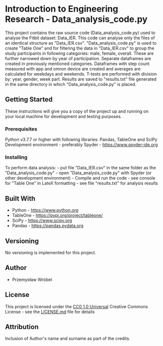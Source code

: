 ﻿# Introduction to Engineering Research - Data_analysis_code.py

This project contains the raw source code (Data_analysis_code.py) used to analyse the Fitbit dataset: Data_IER.
This code can analyse only the files of an identical structure as "Data_IER.csv".
"Data_analysis_code.py" is used to create "Table One" and for filtering the data in "Data_IER.csv" to group the study participants in following categories: male, female, overall. 
These are further narrowed down by year of participation. Separate dataframes are created in previously mentioned categories.
Dataframes with step count measured with app and omron device are created and averages are calculated for weekdays and weekends.
T-tests are performed with division by: year, gender, week part.
Results are saved to "results.txt" file generated in the same directory in which "Data_analysis_code.py" is placed.

## Getting Started

These instructions will give you a copy of the project up and running on
your local machine for development and testing purposes. 

### Prerequisites

Python v3.7.7 or higher with following libraries: Pandas, TableOne and SciPy
Development environment - preferably Spyder - https://www.spyder-ide.org

### Installing

To perform data analysis:
	- put file "Data_IER.csv" in the same folder as the "Data_analysis_code.py"
	- open "Data_analysis_code.py" with Spyder (or other development environment)
	- Compile and run the code
	- see console for "Table One" in LateX formatting
	- see file "results.txt" for analysis results

## Built With

  - Python - https://www.python.org
  - TableOne - https://pypi.org/project/tableone/
  - SciPy - https://www.scipy.org
  - Pandas - https://pandas.pydata.org

## Versioning

No versioning is implemented for this project.

## Author

  - Przemysław Wróbel
	
## License

This project is licensed under the [CC0 1.0 Universal](LICENSE.md)
Creative Commons License - see the [LICENSE.md](LICENSE.md) file for
details

## Attribution 
Inclusion of Author's name and surname as part of the credits.
